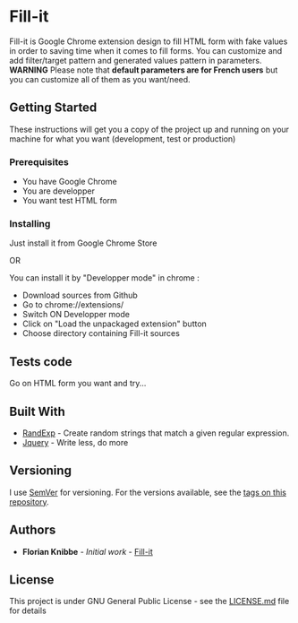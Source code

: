 # Fill-it

Fill-it is Google Chrome extension design to fill HTML form with fake values in order to saving time when it comes to fill forms. You can customize and add filter/target pattern and generated values pattern in parameters.
**WARNING** Please note that **default parameters are for French users** but you can customize all of them as you want/need.

## Getting Started

These instructions will get you a copy of the project up and running on your machine for what you want (development, test or production)

### Prerequisites

* You have Google Chrome
* You are developper
* You want test HTML form

### Installing

Just install it from Google Chrome Store

OR

You can install it by "Developper mode" in chrome :
* Download sources from Github
* Go to chrome://extensions/
* Switch ON Developper mode 
* Click on "Load the unpackaged extension" button
* Choose directory containing Fill-it sources

## Tests code

Go on HTML form you want and try...

## Built With

* [RandExp](https://fent.github.io/randexp.js/) - Create random strings that match a given regular expression.
* [Jquery](https://jquery.com/) - Write less, do more

## Versioning

I use [SemVer](http://semver.org/) for versioning. For the versions available, see the [tags on this repository](https://github.com/FlorianKnibbe/fill-it). 

## Authors

* **Florian Knibbe** - *Initial work* - [Fill-it](https://github.com/FlorianKnibbe/fill-it)

## License

This project is under GNU General Public License - see the [LICENSE.md](LICENSE.md) file for details
